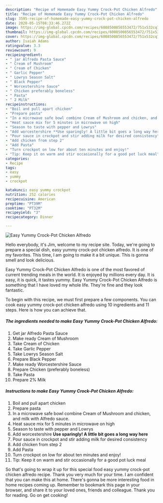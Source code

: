 ```yaml
---
description: "Recipe of Homemade Easy Yummy Crock-Pot Chicken Alfredo"
title: "Recipe of Homemade Easy Yummy Crock-Pot Chicken Alfredo"
slug: 3595-recipe-of-homemade-easy-yummy-crock-pot-chicken-alfredo
date: 2020-05-15T08:33:46.272Z
image: https://img-global.cpcdn.com/recipes/6008500856553472/751x532cq70/easy-yummy-crock-pot-chicken-alfredo-recipe-main-photo.jpg
thumbnail: https://img-global.cpcdn.com/recipes/6008500856553472/751x532cq70/easy-yummy-crock-pot-chicken-alfredo-recipe-main-photo.jpg
cover: https://img-global.cpcdn.com/recipes/6008500856553472/751x532cq70/easy-yummy-crock-pot-chicken-alfredo-recipe-main-photo.jpg
author: Isaiah Adams
ratingvalue: 3.3
reviewcount: 9
recipeingredient:
- " jar Alfredo Pasta Sauce"
- " Cream of Mushroom"
- " Cream of Chicken"
- " Garlic Pepper"
- " Lowrys Season Salt"
- " Black Pepper"
- " Worcestershire Sauce"
- " Chicken preferably boneless"
- " Pasta"
- " 2 Milk"
recipeinstructions:
- "Boil and pull apart chicken"
- "Prepare pasta"
- "In a microwave safe bowl combine Cream of Mushroom and chicken, and milk with  Alfredo sauce."
- "Heat sauce mix for 5 minutes in microwave on high"
- "Season to taste with pepper and Lowrys"
- "Add worcestershire **Use sparingly! A little bit goes a long way here**"
- "Pour sauce in crockpot and stir adding milk for desired consistency"
- "Add chicken from step 2"
- "Add Pasta"
- "Turn crockpot on low for about ten minutes and enjoy!"
- "Tip: Keep it on warm and stir occasionally for a good pot luck meal"
categories:
- Recipe
tags:
- easy
- yummy
- crockpot

katakunci: easy yummy crockpot 
nutrition: 252 calories
recipecuisine: American
preptime: "PT39M"
cooktime: "PT32M"
recipeyield: "3"
recipecategory: Dinner

---
```



![Easy Yummy Crock-Pot Chicken Alfredo](https://img-global.cpcdn.com/recipes/6008500856553472/751x532cq70/easy-yummy-crock-pot-chicken-alfredo-recipe-main-photo.jpg)

Hello everybody, it's Jim, welcome to my recipe site. Today, we're going to prepare a special dish, easy yummy crock-pot chicken alfredo. It is one of my favorites. This time, I am going to make it a bit unique. This is gonna smell and look delicious.



Easy Yummy Crock-Pot Chicken Alfredo is one of the most favored of current trending meals in the world. It is enjoyed by millions every day. It is easy, it is quick, it tastes yummy. Easy Yummy Crock-Pot Chicken Alfredo is something that I have loved my whole life. They're fine and they look fantastic.


To begin with this recipe, we must first prepare a few components. You can cook easy yummy crock-pot chicken alfredo using 10 ingredients and 11 steps. Here is how you can achieve that.

<!--inarticleads1-->

##### The ingredients needed to make Easy Yummy Crock-Pot Chicken Alfredo:

1. Get  jar Alfredo Pasta Sauce
1. Make ready  Cream of Mushroom
1. Take  Cream of Chicken
1. Take  Garlic Pepper
1. Take  Lowrys Season Salt
1. Prepare  Black Pepper
1. Make ready  Worcestershire Sauce
1. Prepare  Chicken (preferably boneless)
1. Take  Pasta
1. Prepare  2% Milk




<!--inarticleads2-->

##### Instructions to make Easy Yummy Crock-Pot Chicken Alfredo:

1. Boil and pull apart chicken
1. Prepare pasta
1. In a microwave safe bowl combine Cream of Mushroom and chicken, and milk with  Alfredo sauce.
1. Heat sauce mix for 5 minutes in microwave on high
1. Season to taste with pepper and Lowrys
1. Add worcestershire **Use sparingly! A little bit goes a long way here**
1. Pour sauce in crockpot and stir adding milk for desired consistency
1. Add chicken from step 2
1. Add Pasta
1. Turn crockpot on low for about ten minutes and enjoy!
1. Tip: Keep it on warm and stir occasionally for a good pot luck meal




So that's going to wrap it up for this special food easy yummy crock-pot chicken alfredo recipe. Thank you very much for your time. I am confident that you can make this at home. There's gonna be more interesting food in home recipes coming up. Remember to bookmark this page in your browser, and share it to your loved ones, friends and colleague. Thank you for reading. Go on get cooking!
